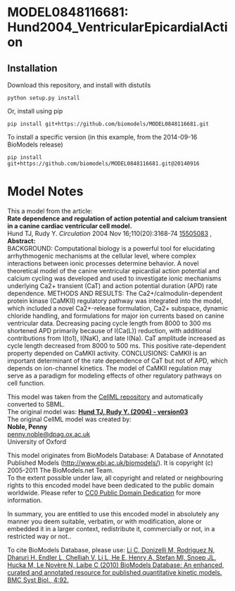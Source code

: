 # MODEL0848116681: Hund2004_VentricularEpicardialAction

## Installation

Download this repository, and install with distutils

`python setup.py install`

Or, install using pip

`pip install git+https://github.com/biomodels/MODEL0848116681.git`

To install a specific version (in this example, from the 2014-09-16 BioModels release)

`pip install git+https://github.com/biomodels/MODEL0848116681.git@20140916`


# Model Notes


This a model from the article:  
**Rate dependence and regulation of action potential and calcium transient in a canine cardiac ventricular cell model.**   
Hund TJ, Rudy Y. _Circulation_ 2004 Nov 16;110(20):3168-74
[15505083](http://www.ncbi.nlm.nih.gov/pubmed/15505083) ,  
**Abstract:**   
BACKGROUND: Computational biology is a powerful tool for elucidating
arrhythmogenic mechanisms at the cellular level, where complex interactions
between ionic processes determine behavior. A novel theoretical model of the
canine ventricular epicardial action potential and calcium cycling was
developed and used to investigate ionic mechanisms underlying Ca2+ transient
(CaT) and action potential duration (APD) rate dependence. METHODS AND
RESULTS: The Ca2+/calmodulin-dependent protein kinase (CaMKII) regulatory
pathway was integrated into the model, which included a novel Ca2+-release
formulation, Ca2+ subspace, dynamic chloride handling, and formulations for
major ion currents based on canine ventricular data. Decreasing pacing cycle
length from 8000 to 300 ms shortened APD primarily because of I(Ca(L))
reduction, with additional contributions from I(to1), I(NaK), and late I(Na).
CaT amplitude increased as cycle length decreased from 8000 to 500 ms. This
positive rate-dependent property depended on CaMKII activity. CONCLUSIONS:
CaMKII is an important determinant of the rate dependence of CaT but not of
APD, which depends on ion-channel kinetics. The model of CaMKII regulation may
serve as a paradigm for modeling effects of other regulatory pathways on cell
function.

This model was taken from the [CellML
repository](http://www.cellml.org/models) and automatically converted to SBML.  
The original model was: [ **Hund TJ, Rudy Y. (2004) - version03**
](http://www.cellml.org/models/hund_rudy_2004_version03)  
The original CellML model was created by:  
**Noble, Penny**   
penny.noble@dpag.ox.ac.uk  
University of Oxford  

This model originates from BioModels Database: A Database of Annotated
Published Models (http://www.ebi.ac.uk/biomodels/). It is copyright (c)
2005-2011 The BioModels.net Team.  
To the extent possible under law, all copyright and related or neighbouring
rights to this encoded model have been dedicated to the public domain
worldwide. Please refer to [CC0 Public Domain
Dedication](http://creativecommons.org/publicdomain/zero/1.0/) for more
information.

In summary, you are entitled to use this encoded model in absolutely any
manner you deem suitable, verbatim, or with modification, alone or embedded it
in a larger context, redistribute it, commercially or not, in a restricted way
or not..  
  
To cite BioModels Database, please use: [Li C, Donizelli M, Rodriguez N,
Dharuri H, Endler L, Chelliah V, Li L, He E, Henry A, Stefan MI, Snoep JL,
Hucka M, Le Novère N, Laibe C (2010) BioModels Database: An enhanced, curated
and annotated resource for published quantitative kinetic models. BMC Syst
Biol., 4:92.](http://www.ncbi.nlm.nih.gov/pubmed/20587024)


